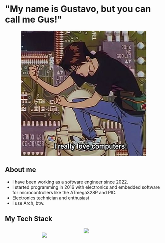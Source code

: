 # "My name is Gustavo, but you can call me Gus!"

<p align="center">
    <img src="./src/assets/computer.jpg" />
</p>


## About me
- I have been working as a software engineer since 2022.  
- I started programming in 2016 with electronics and embedded software for microcontrollers like the ATmega328P and PIC.
- Electronics technician and enthusiast
- I use Arch, btw.  

## My Tech Stack  

<section style="display: flex; justify-content: space-between;">
    <div style="flex: 1; display: flex; flex-direction: column; align-items: center;">
        <p>
            <img src="https://github-readme-stats.vercel.app/api/top-langs/?username=oprimogus&size_weight=0.5&count_weight=0.5&theme=transparent&langs_count=8" />
        </p>
    </div>
    <div style="flex: 1; display: flex; flex-direction: row;">
        <img src="https://skillicons.dev/icons?i=go,typescript,java,spring,kotlin,nodejs,react,next,vue,angular,tailwind,aws,gcp,terraform,git,grafana,prometheus,k8s,postgres,redis&perline=6" />
    </div>
</section>